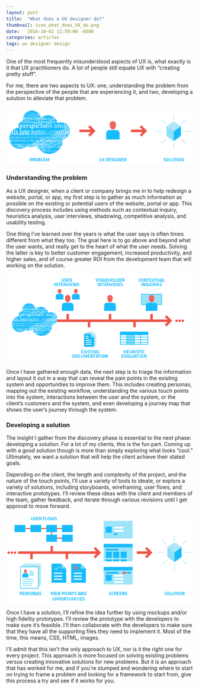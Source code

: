 ```yaml
---
layout: post
title:  "What does a UX designer do?"
thumbnail: icon_what_does_UX_do.png
date:   2016-10-01 11:59:00 -0500
categories: articles
tags: ux designer design
---
```


<p class="p">One of the most frequently misunderstood aspects of UX is, what exactly is it that UX practitioners do. A
    lot of people still equate UX with “creating pretty stuff”.</p>

<p class="p">For me, there are two aspects to UX: one, understanding the problem from the perspective of the people that
    are experiencing it, and two, developing a solution to alleviate that problem.</p>

<p class="p"><img src="/images/problem_solution.png" class="img"></p>

<h3 class="h3">Understanding the problem</h3>

<p class="p">As a UX designer, when a client or company brings me in to help redesign a website, portal, or app, my
    first step is to gather as much information as possible on the existing or potential users of the website, portal or
    app. This discovery process includes using methods such as contextual inquiry, heuristics analysis, user interviews,
    shadowing, competitive analysis, and usability testing.</p>

<p class="p">One thing I’ve learned over the years is what the user says is often times different from what they too.
    The goal here is to go above and beyond what the user wants, and really get to the heart of what the user needs.
    Solving the latter is key to better customer engagement, increased productivity, and higher sales, and of course
    greater ROI from the development team that will working on the solution.</p>

<p class="p"><img src="/images/understand_problem.png" class="img"></p>

<p class="p">Once I have gathered enough data, the next step is to triage the information and layout it out in a way
    that can reveal the pain points in the existing system and opportunities to improve them. This includes creating
    personas, mapping out the existing workflow, understanding the various touch points into the system, interactions
    between the user and the system, or the client’s customers and the system, and even developing a journey map that
    shows the user’s journey through the system.</p>

<h3 class="h3">Developing a solution</h3>

<p class="p">The insight I gather from the discovery phase is essential to the next phase: developing a solution. For a
    lot of my clients, this is the fun part. Coming up with a good solution though is more than simply exploring what
    looks “cool.” Ultimately, we want a solution that will help the client achieve their stated goals.</p>

<p class="p">Depending on the client, the length and complexity of the project, and the nature of the touch points, I’ll
    use a variety of tools to ideate, or explore a variety of solutions, including storyboards, wireframing, user flows,
    and interactive prototypes. I’ll review these ideas with the client and members of the team, gather feedback, and
    iterate through various revisions until I get approval to move forward.</p>

<p class="p"><img src="/images/defining_solution.png" class="img"></p>

<p class="p">Once I have a solution, I’ll refine the idea further by using mockups and/or high fidelity prototypes. I’ll
    review the prototype with the developers to make sure it’s feasible. I’ll then collaborate with the developers to
    make sure that they have all the supporting files they need to implement it. Most of the time, this means, CSS,
    HTML, images.</p>

<p class="p">I'll admit that this isn't the only approach to UX, nor is it the right one for every project. This
    approach is more focused on solving existing problems versus creating innovative solutions for new problems.
    But it is an approach that has worked for me, and if you're stumped and wondering where to start on
    trying to frame a problem and looking for a framework to start from, give this process a try and see if it works for
    you. </p>
